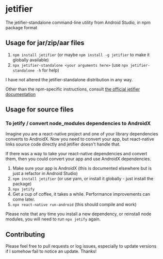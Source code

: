 # jetifier

The jetifier-standalone command-line utility from Android Studio, in npm package format

## Usage for jar/zip/aar files

1. `npm install jetifier` (or maybe `npm install -g jetifier` to make it globally available)
1. `npx jetifier-standalone <your arguments here>` (use `npx jetifier-standalone -h` for help)

I have not altered the jetifier-standalone distribution in any way.

Other than the npm-specific instructions, consult [the official jetifier documentation](https://developer.android.com/studio/command-line/jetifier)

## Usage for source files

### To jetify / convert node_modules dependencies to AndroidX

Imagine you are a react-native project and one of your library dependencies converts to AndroidX.
Now you need to convert your app, but react-native links source code directly and jetifier doesn't handle that.

If there was a way to take your react-native dependencies and convert them, then you could convert your app and use AndroidX dependencies.

1. Make sure your app is AndroidX (this is documented elsewhere but is just a refactor in Android Studio)
1. `npm install jetifier` (or use yarn, or install it globally - just install the package)
1. `npx jetify`
1. Get a cup of coffee, it takes a while. Performance improvements can come later.
1. `npx react-native run-android` (this should compile and work)

Please note that any time you install a new dependency, or reinstall node modules, you will need to run `npx jetify` again.

## Contributing

Please feel free to pull requests or log issues, especially to update versions if I somehow fail to notice an update. Thanks!
